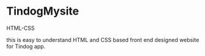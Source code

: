 # TindogMysite
HTML-CSS

this is easy to understand HTML and CSS based front end designed website for Tindog app.
